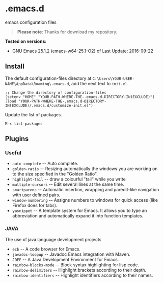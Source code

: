 # .emacs.d
emacs configuration files


> **Please note**: Thanks for download my repository.

**Tested on versions:**
* GNU Emacs 25.1.2 (emacs-w64-25.1-O2) of Last Update: 2016-09-22

## Install

The default configuration-files directory at `C:\Users\YOUR-USER-NAME\AppData\Roaming\.emacs.d`, add the next text to `init.el`.

  ```
  ;; Change the directory of configuration-files 
  (setenv "HOME" "YOUR-PATH-WHERE-THE-.emacs.d-DIRECTORY-IN(EXCLUDE)") 
  (load "YOUR-PATH-WHERE-THE-.emacs.d-DIRECTORY-IN(EXCLUDE)/.emacs.d/customize-init.el")
  ```
  
  Update the list of packages. 	
  
  ```
  M-x list-packages 
  ```
  
## Plugins

### Useful

* `auto-complete` -- Auto complete.
* `golden-ratio` -- Resizing automatically the windows you are working on to the size specified in the "Golden Ratio".
* `highlight-tail` -- draw a colourful "tail" while you write
* `multiple-cursors` -- Edit several lines at the same time.
* `smartparens` -- Automatic insertion, wrapping and paredit-like navigation with user defined pairs.
* `window-numbering` -- Assigns numbers to windows for quick access (like Firefox does for tabs).
* `yasnippet` -- A template system for Emacs. It allows you to type an abbreviation and automatically expand it into function templates.

### JAVA

The use of java language development projects

* `ecb` -- A code browser for Emacs.
* `javadoc-loopup` -- Javadoc Emacs integration with Maven.
* `JDEE` -- A Java Development Environment for Emacs.
* `rainbow-blocks-mode` -- Block syntax highlighting for lisp code.
* `rainbow-delimiters` -- Highlight brackets according to their depth.
* `rainbow-identifiers` -- Highlight identifiers according to their names.
